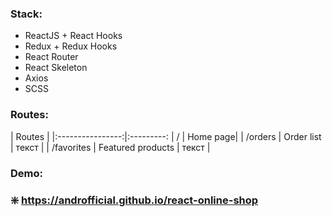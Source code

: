 ### Stack:
* ReactJS + React Hooks
* Redux + Redux Hooks
* React Router 
* React Skeleton
* Axios
* SCSS

### Routes:
| Routes |
|:----------------:|:---------:
| / | Home page|
| /orders | Order list | текст |
| /favorites | Featured products | текст |

### Demo:
### :sparkle: https://androfficial.github.io/react-online-shop

